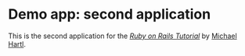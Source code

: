 # Demo app: second application

This is the second application for the
[*Ruby on Rails Tutorial*](http://railstutorial.org/)
by [Michael Hartl](http://michaelhartl.com/).